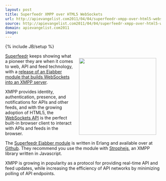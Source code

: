 ```yaml
---
layout: post
title: Superfeedr XMPP over HTML5 WebSockets
url: http://apievangelist.com2011/04/04/superfeedr-xmpp-over-html5-websockets/
source: http://apievangelist.com2011/04/04/superfeedr-xmpp-over-html5-websockets/
domain: apievangelist.com2011
image: 
---
```

{% include JB/setup %}
<a title="Superfeedr" href="http://superfeedr.com"><img style="padding: 15px;" src="http://kinlane-productions.s3.amazonaws.com/api-evangelist/superfeedr-logo.png" alt="" width="250" align="right" /></a><a title="Superfeedr" href="http://superfeedr.com">Superfeedr</a> keeps showing what a pioneer they are when it comes to web, API and feed technology, with a <a title="release of an Ejabber module that builds Websocks into an XMPP server" href="http://blog.superfeedr.com/xmpp-over-websockets/">release of an Ejabber module that builds WebSockets into an XMPP server</a>.<p></p>
XMPP provides identity, authentication, presence, and notifications for APIs and other feeds, and with the growing adoption of HTML5, the <a title="HTML5 WebSockets API" href="http://dev.w3.org/html5/websockets/">WebSockets API</a> is the perfect built-in browser client to interact with APIs and feeds in the browser.<p></p>
The <a title="Superfeedr Ejabber Module" href="https://github.com/superfeedr/ejabberd-websockets">Superfeedr Ejabber module</a> is written in Erlang and available over at <a title="Github" href="https://github.com/superfeedr/ejabberd-websockets">Github</a>.  They recommend you use the module with <a title="SropheJS" href="https://github.com/metajack/strophejs">Strophejs</a>, an XMPP library written in Javascript.<p></p>
XMPP is growing in popularity as a protocol for providing real-time API and feed updates, while increasing the efficiency of API networks by minimizing polling of API endpoints.
